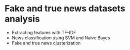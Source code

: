 # Fake and true news datasets analysis 
- Extracting features with TF-IDF 
- News classification using SVM and Naive Bayes 
- Fake and true news clusterization
